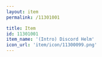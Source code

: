 ```yaml
---
layout: item
permalink: /11301001

title: Item
id: 11301001
item_name: '(Intro) Discord Helm'
icon_url: 'item/icon/11300099.png'
---
```

